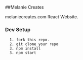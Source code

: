 ##Melanie Creates 

melaniecreates.com React Website.

### Dev Setup

```
  1. fork this repo.
  2. git clone your repo
  3. npm install
  3. npm start
```